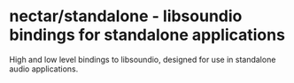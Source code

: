 # nectar/standalone - libsoundio bindings for standalone applications

High and low level bindings to libsoundio, designed for use in standalone audio applications.
